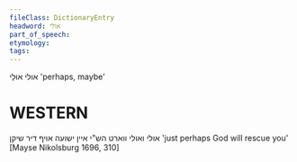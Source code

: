 ```yaml
---
fileClass: DictionaryEntry
headword: אולי
part_of_speech: 
etymology: 
tags: 
---
```

אולי
אוּלַי
'perhaps, maybe'

WESTERN
========

אולי ואולי ווארט הש"י איין ישועה אויף דיר שיקן
'just perhaps God will rescue you'
[Mayse Nikolsburg 1696, 310]